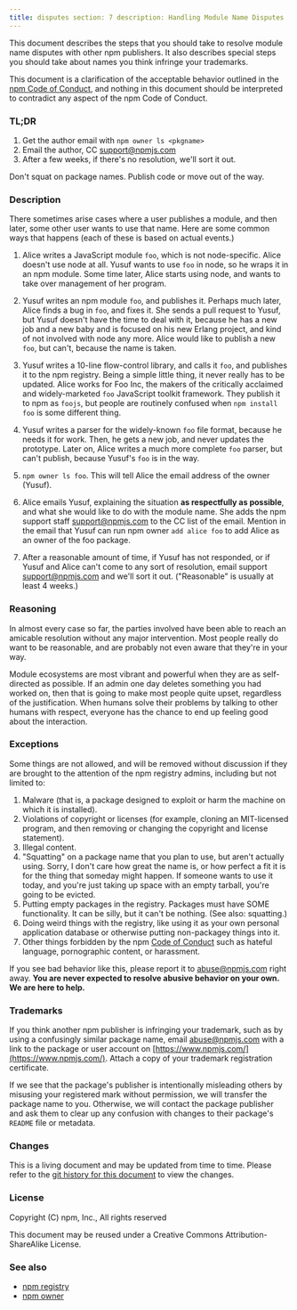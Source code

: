 ```yaml
---
title: disputes section: 7 description: Handling Module Name Disputes
---
```


This document describes the steps that you should take to resolve module name disputes with other npm publishers. It
also describes special steps you should take about names you think infringe your trademarks.

This document is a clarification of the acceptable behavior outlined in the
[npm Code of Conduct](https://www.npmjs.com/policies/conduct), and nothing in this document should be interpreted to
contradict any aspect of the npm Code of Conduct.

### TL;DR

1. Get the author email with `npm owner ls <pkgname>`
2. Email the author, CC <support@npmjs.com>
3. After a few weeks, if there's no resolution, we'll sort it out.

Don't squat on package names. Publish code or move out of the way.

### Description

There sometimes arise cases where a user publishes a module, and then later, some other user wants to use that name.
Here are some common ways that happens
(each of these is based on actual events.)

1. Alice writes a JavaScript module `foo`, which is not node-specific. Alice doesn't use node at all. Yusuf wants to
   use `foo` in node, so he wraps it in an npm module. Some time later, Alice starts using node, and wants to take over
   management of her program.
2. Yusuf writes an npm module `foo`, and publishes it. Perhaps much later, Alice finds a bug in `foo`, and fixes it. She
   sends a pull request to Yusuf, but Yusuf doesn't have the time to deal with it, because he has a new job and a new
   baby and is focused on his new Erlang project, and kind of not involved with node any more. Alice would like to
   publish a new `foo`, but can't, because the name is taken.
3. Yusuf writes a 10-line flow-control library, and calls it `foo`, and publishes it to the npm registry. Being a simple
   little thing, it never really has to be updated. Alice works for Foo Inc, the makers of the critically acclaimed and
   widely-marketed `foo` JavaScript toolkit framework. They publish it to npm as `foojs`, but people are routinely
   confused when
   `npm install foo` is some different thing.
4. Yusuf writes a parser for the widely-known `foo` file format, because he needs it for work. Then, he gets a new job,
   and never updates the prototype. Later on, Alice writes a much more complete `foo` parser, but can't publish, because
   Yusuf's `foo` is in the way.

1. `npm owner ls foo`. This will tell Alice the email address of the owner
   (Yusuf).
2. Alice emails Yusuf, explaining the situation **as respectfully as possible**, and what she would like to do with the
   module name. She adds the npm support staff <support@npmjs.com> to the CC list of the email. Mention in the email
   that Yusuf can run npm owner `add alice foo` to add Alice as an owner of the foo package.
3. After a reasonable amount of time, if Yusuf has not responded, or if Yusuf and Alice can't come to any sort of
   resolution, email support
   <support@npmjs.com> and we'll sort it out. ("Reasonable" is usually at least 4 weeks.)

### Reasoning

In almost every case so far, the parties involved have been able to reach an amicable resolution without any major
intervention. Most people really do want to be reasonable, and are probably not even aware that they're in your way.

Module ecosystems are most vibrant and powerful when they are as self-directed as possible. If an admin one day deletes
something you had worked on, then that is going to make most people quite upset, regardless of the justification. When
humans solve their problems by talking to other humans with respect, everyone has the chance to end up feeling good
about the interaction.

### Exceptions

Some things are not allowed, and will be removed without discussion if they are brought to the attention of the npm
registry admins, including but not limited to:

1. Malware (that is, a package designed to exploit or harm the machine on which it is installed).
2. Violations of copyright or licenses (for example, cloning an MIT-licensed program, and then removing or changing the
   copyright and license statement).
3. Illegal content.
4. "Squatting" on a package name that you plan to use, but aren't actually using. Sorry, I don't care how great the name
   is, or how perfect a fit it is for the thing that someday might happen. If someone wants to use it today, and you're
   just taking up space with an empty tarball, you're going to be evicted.
5. Putting empty packages in the registry. Packages must have SOME functionality. It can be silly, but it can't be
   nothing. (See also:
   squatting.)
6. Doing weird things with the registry, like using it as your own personal application database or otherwise putting
   non-packagey things into it.
7. Other things forbidden by the npm
   [Code of Conduct](https://www.npmjs.com/policies/conduct) such as hateful language, pornographic content, or
   harassment.

If you see bad behavior like this, please report it to <abuse@npmjs.com> right away. **You are never expected to resolve
abusive behavior on your own. We are here to help.**

### Trademarks

If you think another npm publisher is infringing your trademark, such as by using a confusingly similar package name,
email <abuse@npmjs.com> with a link to the package or user account on [https://www.npmjs.com/](https://www.npmjs.com/).
Attach a copy of your trademark registration certificate.

If we see that the package's publisher is intentionally misleading others by misusing your registered mark without
permission, we will transfer the package name to you. Otherwise, we will contact the package publisher and ask them to
clear up any confusion with changes to their package's `README` file or metadata.

### Changes

This is a living document and may be updated from time to time. Please refer to
the [git history for this document](https://github.com/npm/cli/commits/latest/doc/misc/npm-disputes.md)
to view the changes.

### License

Copyright (C) npm, Inc., All rights reserved

This document may be reused under a Creative Commons Attribution-ShareAlike License.

### See also

* [npm registry](/using-npm/registry)
* [npm owner](/commands/npm-owner)
